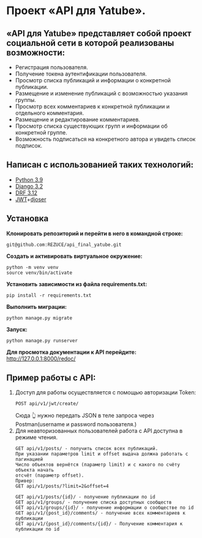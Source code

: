 # Проект «API для Yatube».
## «API для Yatube» представляет собой проект социальной сети в которой реализованы возможности:
- Регистрация пользователя.
- Получение токена аутентификации пользователя.
- Просмотр списка публикаций и информации о конкретной публикации.
- Размещение и изменение публикаций с возможностью указания группы.
- Просмотр всех комментариев к конкретной публикации и отдельного комментария.
- Размещение и редактирование комментариев.
- Просмотр списка существующих групп и информации об конкретной группе.
- Возможность подписаться на конкретного автора и увидеть список подписок.

## Написан с использованией таких технологий:
- [Python 3.9](https://docs.python.org/3.9/whatsnew/3.9.html)
- [Django 3.2](https://docs.djangoproject.com/en/3.2/intro/)
- [DRF 3.12](https://docs.djangoproject.com/en/3.2/intro/)
- [JWT](https://pypi.org/project/djangorestframework-simplejwt/)+[djoser](https://djoser.readthedocs.io/en/latest/getting_started.html)

## Установка
**Клонировать репозиторий и перейти в него в командной строке:**
```
git@github.com:REZUCE/api_final_yatube.git
```
**Cоздать и активировать виртуальное окружение:**
```
python -m venv venv
source venv/bin/activate
```
**Установить зависимости из файла requirements.txt:**
```
pip install -r requirements.txt
```
**Выполнить миграции:**
```
python manage.py migrate
```
**Запуск:**
```
python manage.py runserver
```
**Для просмотка документации к API перейдите:**
http://127.0.0.1:8000/redoc/
## Пример работы с API:
1. Доступ для работы осуществляется с помощью авторизации Token:
    ```
    POST api/v1/jwt/create/
    ```
    Сюда 👆 нужно передать JSON в теле запроса через Postman(username и password пользователя.)
2. Для неавторизованных пользователей работа с API доступна в режиме чтения.
    ```
    GET api/v1/posts/ - получить список всех публикаций.
    При указании параметров limit и offset выдача должна работать с пагинацией
    Число объектов вернётся (параметр limit) и с какого по счёту объекта начать 
    отсчёт (параметр offset).
    Привер:
    GET api/v1/posts/?limit=2&offset=4
    
    GET api/v1/posts/{id}/ - получение публикации по id
    GET api/v1/groups/ - получение списка доступных сообществ
    GET api/v1/groups/{id}/ - получение информации о сообществе по id
    GET api/v1/{post_id}/comments/ - получение всех комментариев к публикации
    GET api/v1/{post_id}/comments/{id}/ - Получение комментария к публикации по id
    ```

